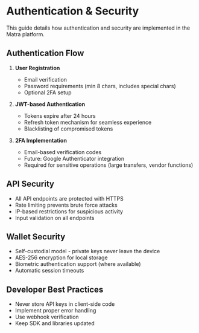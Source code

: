 # Authentication & Security
This guide details how authentication and security are implemented in the Matra platform.

## Authentication Flow
1. **User Registration**
   - Email verification
   - Password requirements (min 8 chars, includes special chars)
   - Optional 2FA setup

2. **JWT-based Authentication**
   - Tokens expire after 24 hours
   - Refresh token mechanism for seamless experience
   - Blacklisting of compromised tokens

3. **2FA Implementation**
   - Email-based verification codes
   - Future: Google Authenticator integration
   - Required for sensitive operations (large transfers, vendor functions)

## API Security
- All API endpoints are protected with HTTPS
- Rate limiting prevents brute force attacks
- IP-based restrictions for suspicious activity
- Input validation on all endpoints

## Wallet Security
- Self-custodial model - private keys never leave the device
- AES-256 encryption for local storage
- Biometric authentication support (where available)
- Automatic session timeouts

## Developer Best Practices
- Never store API keys in client-side code
- Implement proper error handling
- Use webhook verification
- Keep SDK and libraries updated 